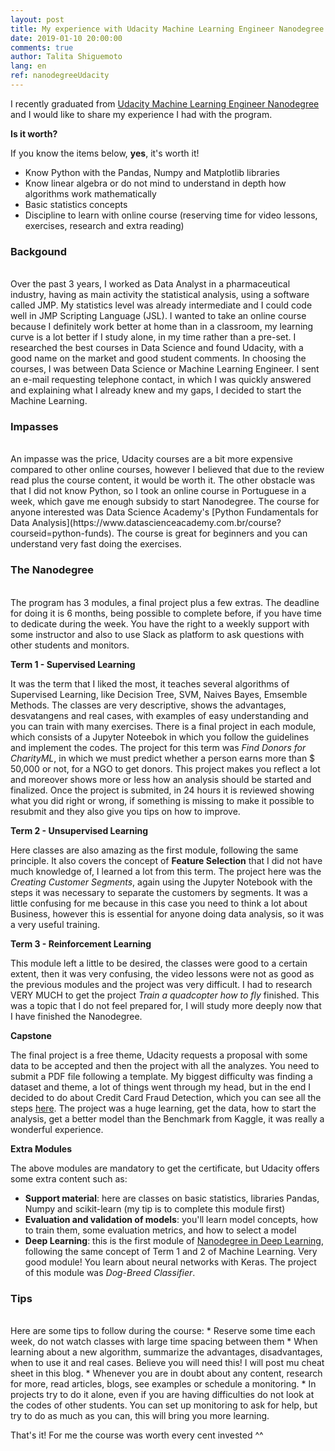 ```yaml
---
layout: post
title: My experience with Udacity Machine Learning Engineer Nanodegree
date: 2019-01-10 20:00:00
comments: true
author: Talita Shiguemoto
lang: en
ref: nanodegreeUdacity
---
```


I recently graduated from [Udacity Machine Learning Engineer Nanodegree](https://www.udacity.com/course/machine-learning-engineer-nanodegree--nd009t) and I would like to share my experience I had with the program.

**Is it worth?**

If you know the items below, **yes**, it's worth it!
* Know Python with the Pandas, Numpy and Matplotlib libraries
* Know linear algebra or do not mind to understand in depth how algorithms work mathematically
* Basic statistics concepts
* Discipline to learn with online course (reserving time for video lessons, exercises, research and extra reading)

### **Backgound**
<br/>
Over the past 3 years, I worked as Data Analyst in a pharmaceutical industry, having as main activity the statistical analysis, using a software called JMP. My statistics level was already intermediate and I could code well in JMP Scripting Language (JSL). I wanted to take an online course because I definitely work better at home than in a classroom, my learning curve is a lot better if I study alone, in my time rather than a pre-set.
I researched the best courses in Data Science and found Udacity, with a good name on the market and good student comments. In choosing the courses, I was between Data Science or Machine Learning Engineer. I sent an e-mail requesting telephone contact, in which I was quickly answered and explaining what I already knew and my gaps, I decided to start the Machine Learning.

### **Impasses**
<br/>
An impasse was the price, Udacity courses are a bit more expensive compared to other online courses, however I believed that due to the review read plus the course content, it would be worth it. The other obstacle was that I did not know Python, so I took an online course in Portuguese in a week, which gave me enough subsidy to start Nanodegree.
The course for anyone interested was Data Science Academy's [Python Fundamentals for Data Analysis](https://www.datascienceacademy.com.br/course?courseid=python-funds). The course is great for beginners and you can understand very fast doing the exercises.

### **The Nanodegree**
<br/>
The program has 3 modules, a final project plus a few extras. The deadline for doing it is 6 months, being possible to complete before, if you have time to dedicate during the week. You have the right to a weekly support with some instructor and also to use Slack as platform to ask questions with other students and monitors.

**Term 1 - Supervised Learning**

It was the term that I liked the most, it teaches several algorithms of Supervised Learning, like Decision Tree, SVM, Naives Bayes, Emsemble Methods. The classes are very descriptive, shows the advantages, desvatangens and real cases, with examples of easy understanding and you can train with many exercises. There is a final project in each module, which consists of a Jupyter Noteebok in which you follow the guidelines and implement the codes. The project for this term was *Find Donors for CharityML*, in which we must predict whether a person earns more than $ 50,000 or not, for a NGO to get donors. This project makes you reflect a lot and moreover shows more or less how an analysis should be started and finalized. Once the project is submited, in 24 hours it is reviewed showing what you did right or wrong, if something is missing to make it possible to resubmit and they also give you tips on how to improve.	

**Term 2 - Unsupervised Learning**

Here classes are also amazing as the first module, following the same principle. It also covers the concept of **Feature Selection** that I did not have much knowledge of, I learned a lot from this term. The project here was the *Creating Customer Segments*, again using the Jupyter Notebook with the steps it was necessary to separate the customers by segments. It was a little confusing for me because in this case you need to think a lot about Business, however this is essential for anyone doing data analysis, so it was a very useful training.

**Term 3 - Reinforcement Learning**

This module left a little to be desired, the classes were good to a certain extent, then it was very confusing, the video lessons were not as good as the previous modules and the project was very difficult. I had to research VERY MUCH to get the project *Train a quadcopter how to fly* finished. This was a topic that I do not feel prepared for, I will study more deeply now that I have finished the Nanodegree.

**Capstone**

The final project is a free theme, Udacity requests a proposal with some data to be accepted and then the project with all the analyzes. You need to submit a PDF file following a template. My biggest difficulty was finding a dataset and theme, a lot of things went through my head, but in the end I decided to do about Credit Card Fraud Detection, which you can see all the steps [here](https://shiguelita.github.io/projects/2019-01-02-credit_card_fraud_detection/). The project was a huge learning, get the data, how to start the analysis, get a better model than the Benchmark from Kaggle, it was really a wonderful experience.

**Extra Modules**

The above modules are mandatory to get the certificate, but Udacity offers some extra content such as:
* **Support material**: here are classes on basic statistics, libraries Pandas, Numpy and scikit-learn (my tip is to complete this module first)
* **Evaluation and validation of models**: you'll learn model concepts, how to train them, some evaluation metrics, and how to select a model
* **Deep Learning**: this is the first module of [Nanodegree in Deep Learning](https://www.udacity.com/course/deep-learning-nanodegree--nd101), following the same concept of Term 1 and 2 of Machine Learning. Very good module! You learn about neural networks with Keras. The project of this module was *Dog-Breed Classifier*.

### **Tips**
<br/>
Here are some tips to follow during the course:
* Reserve some time each week, do not watch classes with large time spacing  between them
* When learning about a new algorithm, summarize the advantages, disadvantages, when to use it and real cases. Believe you will need this! I will post mu cheat sheet in this blog.
* Whenever you are in doubt about any content, research for more, read articles, blogs, see examples or schedule a monitoring.
* In projects try to do it alone, even if you are having difficulties do not look at the codes of other students. You can set up monitoring to ask for help, but try to do as much as you can, this will bring you more learning.



That's it! For me the course was worth every cent invested ^^


